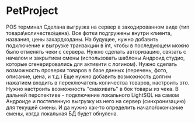 # PetProject
  POS терминал
  Сделана выгрузка на сервер в закодированном виде (тип товара\количество\цена). Все фотки подгружены внутри клиента, названия, цены захардкоданы.
  На будущее, нужно добавить подключение к выгрузке транзакции в int, чтобы в последующем можно было отменять чеки с сервера.
  Нужно сделать авторизацию, связать с началом и закрытием смены (использовать шаблоны Андроид студио, которые сгенерировались для активити с логином).
  Нужно сделать возможность проверки товаров в базе данных (перечень, фото, описание, цена, и т.д.)
  Еще нужно добавить возможность долгим нажатием входить в переключатель количества товаров, настроить это.
  Нужно настроить возможность "смахивать" в бок товары из чека.
  В дальней перспективе - подключение локального LightSQL на самом Андроиде и постепенную выгрузку из него на сервер (синхронизацию) для текущей смены. И да нужно как-то определить начало/окончание смены, когда локальная БД будет обнулена.
